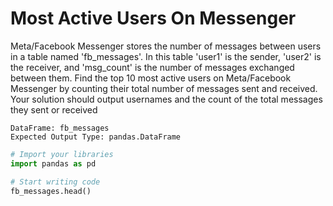 # Most Active Users On Messenger

Meta/Facebook Messenger stores the number of messages between users in a table named 'fb_messages'. In this table 'user1' is the sender, 'user2' is the receiver, and 'msg_count' is the number of messages exchanged between them.
Find the top 10 most active users on Meta/Facebook Messenger by counting their total number of messages sent and received. Your solution should output usernames and the count of the total messages they sent or received

```
DataFrame: fb_messages
Expected Output Type: pandas.DataFrame
```

```python
# Import your libraries
import pandas as pd

# Start writing code
fb_messages.head()
```